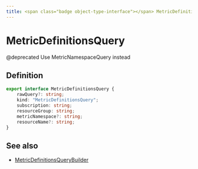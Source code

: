 ```yaml
---
title: <span class="badge object-type-interface"></span> MetricDefinitionsQuery
---
```

# <span class="badge object-type-interface"></span> MetricDefinitionsQuery

@deprecated Use MetricNamespaceQuery instead

## Definition

```typescript
export interface MetricDefinitionsQuery {
	rawQuery?: string;
	kind: "MetricDefinitionsQuery";
	subscription: string;
	resourceGroup: string;
	metricNamespace?: string;
	resourceName?: string;
}

```
## See also

 * <span class="badge builder"></span> [MetricDefinitionsQueryBuilder](./builder-MetricDefinitionsQueryBuilder.md)

